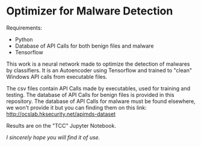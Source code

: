 # Optimizer for Malware Detection

Requirements:
- Python
- Database of API Calls for both benign files and malware
- Tensorflow


This work is a neural network made to optimize the detection of malwares by classifiers.
It is an Autoencoder using Tensorflow and trained to "clean" Windows API calls from executable files.

The csv files contain API Calls made by executables, used for training and testing.
The database of API Calls for benign files is provided in this repository.
The database of API Calls for malware must be found elsewhere, we won't provide it but you can finding them on this link: 
http://ocslab.hksecurity.net/apimds-dataset

Results are on the "TCC" Jupyter Notebook.

_I sincerely hope you will find it of use._
